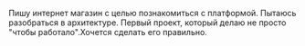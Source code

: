 Пишу интернет магазин с целью познакомиться с платформой. Пытаюсь разобраться в архитектуре. Первый проект, который делаю не просто "чтобы работало".Хочется сделать его правильно.
